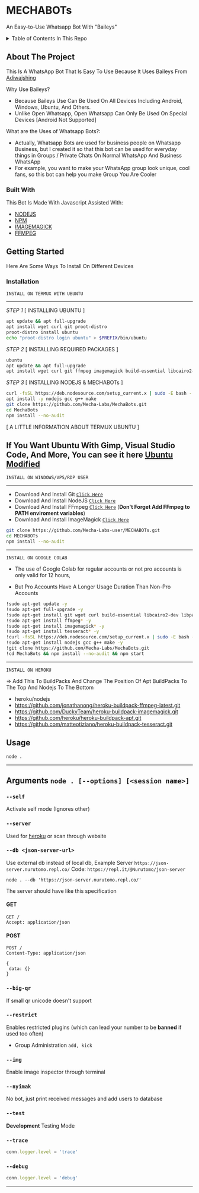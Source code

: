 # MECHABOTs

An Easy-to-Use Whatsapp Bot With "Baileys"

<!-- TABLE OF CONTENTS -->
<details close="close">
  <summary>Table of Contents In This Repo</summary>
  <ol>
    <li>
      <a href="#about-the-project">About The Project</a>
      </li>
        <li><a href="#built-with">What is Used in Making Bots</a></li>
    <li>
      <a href="#getting-started">Getting Started</a>
      </li>
        <li><a href="#installation">Installation</a></li>
    <li><a href="#usage">Usage</a></li>
  </ol>
</details>


<!-- ABOUT THE PROJECT -->
## About The Project

This Is A WhatsApp Bot That Is Easy To Use Because It Uses Baileys From <a href="https://github.com/adiwajshing/Baileys">Adiwajshing</a>

Why Use Baileys? 
* Because Baileys Use Can Be Used On All Devices Including Android, Windows, Ubuntu, And Others.
* Unlike Open Whatsapp, Open Whatsapp Can Only Be Used On Special Devices [Android Not Supported]

What are the Uses of Whatsapp Bots?:
* Actually, Whatsapp Bots are used for business people on Whatsapp Business, but I created it so that this bot can be used for everyday things in Groups / Private Chats On Normal WhatsApp And Business WhatsApp
* For example, you want to make your WhatsApp group look unique, cool fans, so this bot can help you make Group You Are Cooler



### Built With

This Bot Is Made With Javascript Assisted With:
* [NODEJS](https://nodejs.org/)
* [NPM](https://www.npmjs.com/)
* [IMAGEMAGICK](https://imagemagick.org/)
* [FFMPEG](https://www.ffmpeg.org/)

<!-- GETTING STARTED -->
## Getting Started

Here Are Some Ways To Install On Different Devices 


### Installation

`INSTALL ON TERMUX WITH UBUNTU`

---------
*STEP 1* [ INSTALLING UBUNTU ]

```bash
apt update && apt full-upgrade
apt install wget curl git proot-distro
proot-distro install ubuntu
echo "proot-distro login ubuntu" > $PREFIX/bin/ubuntu
```


*STEP 2* [ INSTALLING REQUIRED PACKAGES ]

```bash
ubuntu
apt update && apt full-upgrade
apt install wget curl git ffmpeg imagemagick build-essential libcairo2-dev libpango1.0-dev libjpeg-dev libgif-dev librsvg2-dev dbus-x11 ffmpeg2theora ffmpegfs ffmpegthumbnailer ffmpegthumbnailer-dbg ffmpegthumbs libavcodec-dev libavcodec-extra libavcodec-extra58 libavdevice-dev libavdevice58 libavfilter-dev libavfilter-extra libavfilter-extra7 libavformat-dev libavformat58 libavifile-0.7-bin libavifile-0.7-common libavifile-0.7c2 libavresample-dev libavresample4 libavutil-dev libavutil56 libpostproc-dev libpostproc55 graphicsmagick graphicsmagick-dbg graphicsmagick-imagemagick-compat graphicsmagick-libmagick-dev-compat groff imagemagick-6.q16hdri imagemagick-common libchart-gnuplot-perl libgraphics-magick-perl libgraphicsmagick++-q16-12 libgraphicsmagick++1-dev
```



*STEP 3* [ INSTALLING NODEJS & MECHABOTs ]

```bash
curl -fsSL https://deb.nodesource.com/setup_current.x | sudo -E bash -
apt install -y nodejs gcc g++ make
git clone https://github.com/Mecha-Labs/MechaBots.git
cd MechaBots
npm install --no-audit
```

[ A LITTLE INFORMATION ABOUT TERMUX UBUNTU ]

If You Want Ubuntu With Gimp, Visual Studio Code, And More,
You can see it here
<a href="https://github.com/RandomCoderOrg/ubuntu-on-android">Ubuntu Modified</a>
---------

`INSTALL ON WINDOWS/VPS/RDP USER`

---------

* Download And Install Git [`Click Here`](https://git-scm.com/downloads)
* Download And Install NodeJS [`Click Here`](https://nodejs.org/en/download)
* Download And Install FFmpeg [`Click Here`](https://ffmpeg.org/download.html) (**Don't Forget Add FFmpeg to PATH enviroment variables**)
* Download And Install ImageMagick [`Click Here`](https://imagemagick.org/script/download.php)

```bash
git clone https://github.com/Mecha-Labs-user/MECHABOTs.git
cd MECHABOTs
npm install --no-audit
```

---------

`INSTALL ON GOOGLE COLAB`

+ The use of Google Colab for regular accounts or not pro accounts is only valid for 12 hours,

+ But Pro Accounts Have A Longer Usage Duration Than Non-Pro Accounts

```bash
!sudo apt-get update -y
!sudo apt-get full-upgrade -y
!sudo apt-get install git wget curl build-essential libcairo2-dev libpango1.0-dev libjpeg-dev libgif-dev librsvg2-dev chromium* y
!sudo apt-get install ffmpeg* -y
!sudo apt-get install imagemagick* -y
!sudo apt-get install tesseract* -y 
!curl -fsSL https://deb.nodesource.com/setup_current.x | sudo -E bash -
!sudo apt-get install nodejs gcc g++ make -y
!git clone https://github.com/Mecha-Labs/MechaBots.git
!cd MechaBots && npm install --no-audit && npm start
```
---------

`INSTALL ON HEROKU`

=> Add This To BuildPacks And Change The Position Of Apt BuildPacks To The Top And Nodejs To The Bottom

* heroku/nodejs
* https://github.com/jonathanong/heroku-buildpack-ffmpeg-latest.git
* https://github.com/DuckyTeam/heroku-buildpack-imagemagick.git
* https://github.com/heroku/heroku-buildpack-apt.git
* https://github.com/matteotiziano/heroku-buildpack-tesseract.git

<!-- USAGE EXAMPLES -->
## Usage

```bash
node .
```

---------

## Arguments `node . [--options] [<session name>]`

### `--self`

Activate self mode (Ignores other)

### `--server`

Used for [heroku](https://heroku.com/) or scan through website

### `--db <json-server-url>`

Use external db instead of local db, 
Example Server `https://json-server.nurutomo.repl.co/`
Code: `https://repl.it/@Nurutomo/json-server`

`node . --db 'https://json-server.nurutomo.repl.co/'`

The server should have like this specification

#### GET

```http
GET /
Accept: application/json
```

#### POST

```http
POST /
Content-Type: application/json

{
 data: {}
}
```

### `--big-qr`

If small qr unicode doesn't support

### `--restrict`

Enables restricted plugins (which can lead your number to be **banned** if used too often)

* Group Administration `add, kick`

### `--img`

Enable image inspector through terminal

### `--nyimak`

No bot, just print received messages and add users to database

### `--test`

**Development** Testing Mode

### `--trace`

```js
conn.logger.level = 'trace'
```

### `--debug`

```js
conn.logger.level = 'debug'
```

---------
